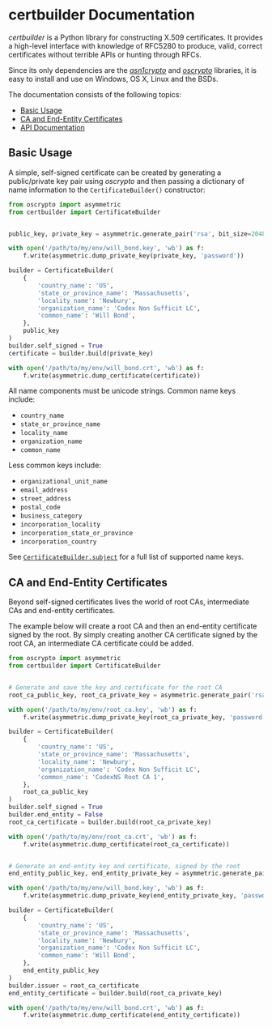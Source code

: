 # certbuilder Documentation

*certbuilder* is a Python library for constructing X.509 certificates. It
provides a high-level interface with knowledge of RFC5280 to produce, valid,
correct certificates without terrible APIs or hunting through RFCs.

Since its only dependencies are the
[*asn1crypto*](https://github.com/wbond/asn1crypto#readme) and
[*oscrypto*](https://github.com/wbond/oscrypto#readme) libraries, it is
easy to install and use on Windows, OS X, Linux and the BSDs.

The documentation consists of the following topics:

 - [Basic Usage](#basic-usage)
 - [CA and End-Entity Certificates](#ca-and-end-entity-certificates)
 - [API Documentation](api.md)

## Basic Usage

A simple, self-signed certificate can be created by generating a public/private
key pair using *oscrypto* and then passing a dictionary of name information to
the `CertificateBuilder()` constructor:

```python
from oscrypto import asymmetric
from certbuilder import CertificateBuilder


public_key, private_key = asymmetric.generate_pair('rsa', bit_size=2048)

with open('/path/to/my/env/will_bond.key', 'wb') as f:
    f.write(asymmetric.dump_private_key(private_key, 'password'))

builder = CertificateBuilder(
    {
        'country_name': 'US',
        'state_or_province_name': 'Massachusetts',
        'locality_name': 'Newbury',
        'organization_name': 'Codex Non Sufficit LC',
        'common_name': 'Will Bond',
    },
    public_key
)
builder.self_signed = True
certificate = builder.build(private_key)

with open('/path/to/my/env/will_bond.crt', 'wb') as f:
    f.write(asymmetric.dump_certificate(certificate))
```

All name components must be unicode strings. Common name keys include:

 - `country_name`
 - `state_or_province_name`
 - `locality_name`
 - `organization_name`
 - `common_name`

Less common keys include:

 - `organizational_unit_name`
 - `email_address`
 - `street_address`
 - `postal_code`
 - `business_category`
 - `incorporation_locality`
 - `incorporation_state_or_province`
 - `incorporation_country`

See [`CertificateBuilder.subject`](docs/api.md#subject-attribute) for a full
list of supported name keys.

## CA and End-Entity Certificates

Beyond self-signed certificates lives the world of root CAs, intermediate
CAs and end-entity certificates.

The example below will create a root CA and then an end-entity certificate
signed by the root. By simply creating another CA certificate signed by the
root CA, an intermediate CA certificate could be added.

```python
from oscrypto import asymmetric
from certbuilder import CertificateBuilder


# Generate and save the key and certificate for the root CA
root_ca_public_key, root_ca_private_key = asymmetric.generate_pair('rsa', bit_size=2048)

with open('/path/to/my/env/root_ca.key', 'wb') as f:
    f.write(asymmetric.dump_private_key(root_ca_private_key, 'password'))

builder = CertificateBuilder(
    {
        'country_name': 'US',
        'state_or_province_name': 'Massachusetts',
        'locality_name': 'Newbury',
        'organization_name': 'Codex Non Sufficit LC',
        'common_name': 'CodexNS Root CA 1',
    },
    root_ca_public_key
)
builder.self_signed = True
builder.end_entity = False
root_ca_certificate = builder.build(root_ca_private_key)

with open('/path/to/my/env/root_ca.crt', 'wb') as f:
    f.write(asymmetric.dump_certificate(root_ca_certificate))


# Generate an end-entity key and certificate, signed by the root
end_entity_public_key, end_entity_private_key = asymmetric.generate_pair('rsa', bit_size=2048)

with open('/path/to/my/env/will_bond.key', 'wb') as f:
    f.write(asymmetric.dump_private_key(end_entity_private_key, 'password'))

builder = CertificateBuilder(
    {
        'country_name': 'US',
        'state_or_province_name': 'Massachusetts',
        'locality_name': 'Newbury',
        'organization_name': 'Codex Non Sufficit LC',
        'common_name': 'Will Bond',
    },
    end_entity_public_key
)
builder.issuer = root_ca_certificate
end_entity_certificate = builder.build(root_ca_private_key)

with open('/path/to/my/env/will_bond.crt', 'wb') as f:
    f.write(asymmetric.dump_certificate(end_entity_certificate))
```
